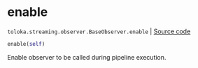 # enable
`toloka.streaming.observer.BaseObserver.enable` | [Source code](https://github.com/Toloka/toloka-kit/blob/v0.1.25/src/streaming/observer.py#L51)

```python
enable(self)
```

Enable observer to be called during pipeline execution.


